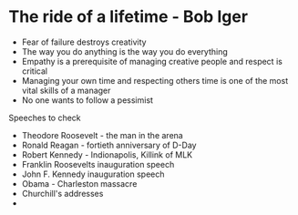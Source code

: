 # The ride of a lifetime - Bob Iger

 - Fear of failure destroys creativity
 - The way you do anything is the way you do everything
 - Empathy is a prerequisite of managing creative people and respect is critical
 - Managing your own time and respecting others time is one of the most vital skills of a manager
 - No one wants to follow a pessimist
 
 Speeches to check
 - Theodore Roosevelt - the man in the arena
 - Ronald Reagan - fortieth anniversary of D-Day
 - Robert Kennedy - Indionapolis, Killink of MLK
 - Franklin Roosevelts inauguration speech
 - John F. Kennedy inauguration speech
 - Obama - Charleston massacre
 - Churchill's addresses
 -  

<!--stackedit_data:
eyJoaXN0b3J5IjpbMTY4ODkyNzc0NF19
-->